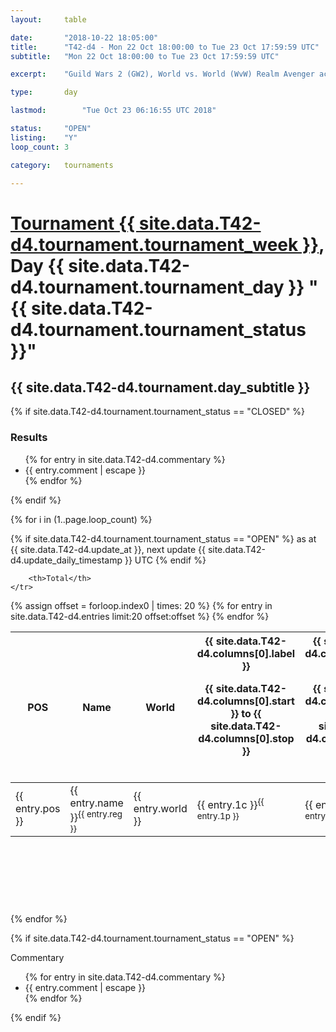 ```yaml
---
layout: 	table

date: 		"2018-10-22 18:05:00"
title: 		"T42-d4 - Mon 22 Oct 18:00:00 to Tue 23 Oct 17:59:59 UTC"
subtitle: 	"Mon 22 Oct 18:00:00 to Tue 23 Oct 17:59:59 UTC"

excerpt:    "Guild Wars 2 (GW2), World vs. World (WvW) Realm Avenger achivement Tournament. \"Every Kill Counts\""

type:       day

lastmod: 		"Tue Oct 23 06:16:55 UTC 2018"

status:     "OPEN"
listing:    "Y"
loop_count: 3

category: 	tournaments

---
```

<div class="table_header">
    <h1><a href="{{ site.data.T42-d4.tournament.week_url }}">Tournament {{ site.data.T42-d4.tournament.tournament_week }}</a>, Day {{ site.data.T42-d4.tournament.tournament_day }} "{{ site.data.T42-d4.tournament.tournament_status }}"</h1>
    <h2>{{ site.data.T42-d4.tournament.day_subtitle }}</h2> 
</div>

{% if site.data.T42-d4.tournament.tournament_status == "CLOSED" %} 
<div class="commentary">
  <h3>Results</h3>
  <ul>
    {% for entry in site.data.T42-d4.commentary %}
    <li class="commentary_list">{{ entry.comment | escape }}</li>
    {% endfor %}
  </ul>
</div>
{% endif %}


{% for i in (1..page.loop_count) %}

{% if site.data.T42-d4.tournament.tournament_status == "OPEN" %} 
<span class="table_nextupdate">as at {{ site.data.T42-d4.update_at }}, next update {{ site.data.T42-d4.update_daily_timestamp }} UTC</span> 
{% endif %}

<table class="day_table">
  <colgroup>
    <col style="width:18px">
    <col style="width:55px">
    <col style="width:55px">
    <col style="width:12px">
    <col style="width:12px">
    <col style="width:12px">
    <col style="width:12px">
    <col style="width:12px">
    <col style="width:12px">
    <col style="width:12px">
    <col style="width:12px">
    <col style="width:12px">
    <col style="width:12px">
    <col style="width:12px">
    <col style="width:12px">
    <col style="width:12px">
    <col style="width:12px">
    <col style="width:12px">
    <col style="width:12px">
    <col style="width:12px">
    <col style="width:12px">
    <col style="width:12px">
    <col style="width:12px">
    <col style="width:12px">
    <col style="width:12px">
    <col style="width:12px">
    <col style="width:12px">
    <col style="width:18px">
  </colgroup>  
  <thead>
    <tr>
        <th>POS</th>
        <th class="AlignLeft">Name</th>
        <th class="AlignLeft">World</th>

<th><div class="label">{{ site.data.T42-d4.columns[0].label }}<p class="onhover">{{ site.data.T42-d4.columns[0].start }} to {{ site.data.T42-d4.columns[0].stop }}</p></div>​</th>
<th><div class="label">{{ site.data.T42-d4.columns[1].label }}<p class="onhover">{{ site.data.T42-d4.columns[1].start }} to {{ site.data.T42-d4.columns[1].stop }}</p></div>​</th>
<th><div class="label">{{ site.data.T42-d4.columns[2].label }}<p class="onhover">{{ site.data.T42-d4.columns[2].start }} to {{ site.data.T42-d4.columns[2].stop }}</p></div>​</th>
<th><div class="label">{{ site.data.T42-d4.columns[3].label }}<p class="onhover">{{ site.data.T42-d4.columns[3].start }} to {{ site.data.T42-d4.columns[3].stop }}</p></div>​</th>
<th><div class="label">{{ site.data.T42-d4.columns[4].label }}<p class="onhover">{{ site.data.T42-d4.columns[4].start }} to {{ site.data.T42-d4.columns[4].stop }}</p></div>​</th>
<th><div class="label">{{ site.data.T42-d4.columns[5].label }}<p class="onhover">{{ site.data.T42-d4.columns[5].start }} to {{ site.data.T42-d4.columns[5].stop }}</p></div>​</th>
<th><div class="label">{{ site.data.T42-d4.columns[6].label }}<p class="onhover">{{ site.data.T42-d4.columns[6].start }} to {{ site.data.T42-d4.columns[6].stop }}</p></div>​</th>
<th><div class="label">{{ site.data.T42-d4.columns[7].label }}<p class="onhover">{{ site.data.T42-d4.columns[7].start }} to {{ site.data.T42-d4.columns[7].stop }}</p></div>​</th>
<th><div class="label">{{ site.data.T42-d4.columns[8].label }}<p class="onhover">{{ site.data.T42-d4.columns[8].start }} to {{ site.data.T42-d4.columns[8].stop }}</p></div>​</th>
<th><div class="label">{{ site.data.T42-d4.columns[9].label }}<p class="onhover">{{ site.data.T42-d4.columns[9].start }} to {{ site.data.T42-d4.columns[9].stop }}</p></div>​</th>
<th><div class="label">{{ site.data.T42-d4.columns[10].label }}<p class="onhover">{{ site.data.T42-d4.columns[10].start }} to {{ site.data.T42-d4.columns[10].stop }}</p></div>​</th>

<th><div class="label">{{ site.data.T42-d4.columns[11].label }}<p class="onhover">{{ site.data.T42-d4.columns[11].start }} to {{ site.data.T42-d4.columns[11].stop }}</p></div>​</th>
<th><div class="label">{{ site.data.T42-d4.columns[12].label }}<p class="onhover">{{ site.data.T42-d4.columns[12].start }} to {{ site.data.T42-d4.columns[12].stop }}</p></div>​</th>
<th><div class="label">{{ site.data.T42-d4.columns[13].label }}<p class="onhover">{{ site.data.T42-d4.columns[13].start }} to {{ site.data.T42-d4.columns[13].stop }}</p></div>​</th>
<th><div class="label">{{ site.data.T42-d4.columns[14].label }}<p class="onhover">{{ site.data.T42-d4.columns[14].start }} to {{ site.data.T42-d4.columns[14].stop }}</p></div>​</th>
<th><div class="label">{{ site.data.T42-d4.columns[15].label }}<p class="onhover">{{ site.data.T42-d4.columns[15].start }} to {{ site.data.T42-d4.columns[15].stop }}</p></div>​</th>
<th><div class="label">{{ site.data.T42-d4.columns[16].label }}<p class="onhover">{{ site.data.T42-d4.columns[16].start }} to {{ site.data.T42-d4.columns[16].stop }}</p></div>​</th>
<th><div class="label">{{ site.data.T42-d4.columns[17].label }}<p class="onhover">{{ site.data.T42-d4.columns[17].start }} to {{ site.data.T42-d4.columns[17].stop }}</p></div>​</th>
<th><div class="label">{{ site.data.T42-d4.columns[18].label }}<p class="onhover">{{ site.data.T42-d4.columns[18].start }} to {{ site.data.T42-d4.columns[18].stop }}</p></div>​</th>
<th><div class="label">{{ site.data.T42-d4.columns[19].label }}<p class="onhover">{{ site.data.T42-d4.columns[19].start }} to {{ site.data.T42-d4.columns[19].stop }}</p></div>​</th>
<th><div class="label">{{ site.data.T42-d4.columns[20].label }}<p class="onhover">{{ site.data.T42-d4.columns[20].start }} to {{ site.data.T42-d4.columns[20].stop }}</p></div>​</th>

<th><div class="label">{{ site.data.T42-d4.columns[21].label }}<p class="onhover">{{ site.data.T42-d4.columns[21].start }} to {{ site.data.T42-d4.columns[21].stop }}</p></div>​</th>
<th><div class="label">{{ site.data.T42-d4.columns[22].label }}<p class="onhover">{{ site.data.T42-d4.columns[22].start }} to {{ site.data.T42-d4.columns[22].stop }}</p></div>​</th>
<th><div class="label">{{ site.data.T42-d4.columns[23].label }}<p class="onhover">{{ site.data.T42-d4.columns[23].start }} to {{ site.data.T42-d4.columns[23].stop }}</p></div>​</th>

        <th>Total</th>
    </tr>
  </thead>
  {% assign offset = forloop.index0 | times: 20 %}
<tbody>
{% for entry in site.data.T42-d4.entries limit:20 offset:offset %}
  <tr>
    <td class="pl{{ entry.pos }}">{{ entry.pos }}</td>
    <td class="AlignLeft">{{ entry.name }}<sup>{{ entry.reg }}</sup></td>
    <td class="AlignLeft">{{ entry.world }}</td>
    <td class="pl{{ entry.1p }}">{{ entry.1c }}<sup>{{ entry.1p }}</sup></td>
    <td class="pl{{ entry.2p }}">{{ entry.2c }}<sup>{{ entry.2p }}</sup></td>
    <td class="pl{{ entry.3p }}">{{ entry.3c }}<sup>{{ entry.3p }}</sup></td>
    <td class="pl{{ entry.4p }}">{{ entry.4c }}<sup>{{ entry.4p }}</sup></td>
    <td class="pl{{ entry.5p }}">{{ entry.5c }}<sup>{{ entry.5p }}</sup></td>
    <td class="pl{{ entry.6p }}">{{ entry.6c }}<sup>{{ entry.6p }}</sup></td>
    <td class="pl{{ entry.7p }}">{{ entry.7c }}<sup>{{ entry.7p }}</sup></td>
    <td class="pl{{ entry.8p }}">{{ entry.8c }}<sup>{{ entry.8p }}</sup></td>
    <td class="pl{{ entry.9p }}">{{ entry.9c }}<sup>{{ entry.9p }}</sup></td>
    <td class="pl{{ entry.10p }}">{{ entry.10c }}<sup>{{ entry.10p }}</sup></td>
    <td class="pl{{ entry.11p }}">{{ entry.11c }}<sup>{{ entry.11p }}</sup></td>
    <td class="pl{{ entry.12p }}">{{ entry.12c }}<sup>{{ entry.12p }}</sup></td>
    <td class="pl{{ entry.13p }}">{{ entry.13c }}<sup>{{ entry.13p }}</sup></td>
    <td class="pl{{ entry.14p }}">{{ entry.14c }}<sup>{{ entry.14p }}</sup></td>
    <td class="pl{{ entry.15p }}">{{ entry.15c }}<sup>{{ entry.15p }}</sup></td>
    <td class="pl{{ entry.16p }}">{{ entry.16c }}<sup>{{ entry.16p }}</sup></td>
    <td class="pl{{ entry.17p }}">{{ entry.17c }}<sup>{{ entry.17p }}</sup></td>
    <td class="pl{{ entry.18p }}">{{ entry.18c }}<sup>{{ entry.18p }}</sup></td>
    <td class="pl{{ entry.19p }}">{{ entry.19c }}<sup>{{ entry.19p }}</sup></td>
    <td class="pl{{ entry.20p }}">{{ entry.20c }}<sup>{{ entry.20p }}</sup></td>
    <td class="pl{{ entry.21p }}">{{ entry.21c }}<sup>{{ entry.21p }}</sup></td>
    <td class="pl{{ entry.22p }}">{{ entry.22c }}<sup>{{ entry.22p }}</sup></td>
    <td class="pl{{ entry.23p }}">{{ entry.23c }}<sup>{{ entry.23p }}</sup></td>
    <td class="pl{{ entry.24p }}">{{ entry.24c }}<sup>{{ entry.24p }}</sup></td>
    <td>{{ entry.total }}</td>
  </tr>
{% endfor %}  
</tbody>
</table>
<div class="leaderboard">
  <script async src="//pagead2.googlesyndication.com/pagead/js/adsbygoogle.js"></script>
  <!-- 728x90 -->
  <ins class="adsbygoogle"
       style="display:inline-block;width:728px;height:90px"
       data-ad-client="ca-pub-3274917281288240"
       data-ad-slot="3870538733"></ins>
  <script>
  (adsbygoogle = window.adsbygoogle || []).push({});
  </script>    
</div>
<br />
{% endfor %}

{% if site.data.T42-d4.tournament.tournament_status == "OPEN" %} 
<div class="commentary">
  <span class="commentary_title">Commentary</span>
  <ul>
    {% for entry in site.data.T42-d4.commentary %}
    <li class="commentary_list">{{ entry.comment | escape }}</li>
    {% endfor %}
  </ul>
</div>
{% endif %}


